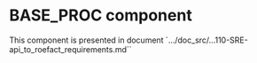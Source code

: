 
# BASE_PROC component

This component is presented in document `.../doc_src/...110-SRE-api_to_roefact_requirements.md``

